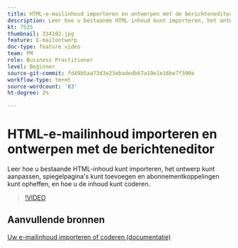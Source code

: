 ```yaml
---
title: HTML-e-mailinhoud importeren en ontwerpen met de berichteneditor
description: Leer hoe u bestaande HTML-inhoud kunt importeren, het ontwerp kunt aanpassen, spiegelpagina's kunt toevoegen en abonnementkoppelingen kunt opheffen, en hoe u de inhoud kunt coderen.
kt: 7535
thumbnail: 334102.jpg
feature: E-mailontwerp
doc-type: feature video
team: PM
role: Business Practitioner
level: Beginner
source-git-commit: fd49b5aa72d3e23ebadedb67a19e1e16be7f390e
workflow-type: tm+mt
source-wordcount: '83'
ht-degree: 2%

---
```



# HTML-e-mailinhoud importeren en ontwerpen met de berichteneditor

Leer hoe u bestaande HTML-inhoud kunt importeren, het ontwerp kunt aanpassen, spiegelpagina&#39;s kunt toevoegen en abonnementkoppelingen kunt opheffen, en hoe u de inhoud kunt coderen.

>[!VIDEO](https://video.tv.adobe.com/v/334102?quality=12)

## Aanvullende bronnen

[Uw e-mailinhoud importeren of coderen (documentatie)](https://experienceleague.adobe.com/docs/journey-optimizer/using/create-messages/email-designer/existing-content.html)
